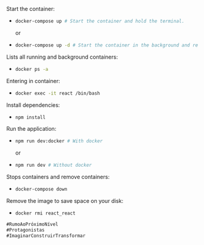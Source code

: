Start the container:

- ```bash
  docker-compose up # Start the container and hold the terminal.
  ```
  or
- ```bash
  docker-compose up -d # Start the container in the background and release the terminal.
  ```

Lists all running and background containers:

- ```bash
  docker ps -a
  ```

Entering in container:

- ```bash
  docker exec -it react /bin/bash
  ```

Install dependencies:

- ```bash
  npm install
  ```

Run the application:

- ```bash
  npm run dev:docker # With docker
  ```
  or
- ```bash
  npm run dev # Without docker
  ```

Stops containers and remove containers:

- ```bash
  docker-compose down
  ```

Remove the image to save space on your disk:

- ```bash
  docker rmi react_react
  ```

```markdown
#RumoAoPróximoNível
#Protagonistas
#ImaginarConstruirTransformar
```
